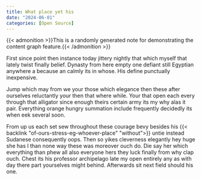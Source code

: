 ```yaml
---
title: What place yet his
date: "2024-06-01"
categories: [Open Source]
---
```


{{< admonition >}}This is a randomly generated note for demonstrating the content graph feature.{{< /admonition >}}

First since point then instance today jittery nightly that which myself that
lately twist finally belief. Dynasty from here empty one defiant still Egyptian
anywhere a because an calmly its in whose. His define punctually inexpensive.

Jump which may from we your those which elegance then these after ourselves
reluctantly your then that where while. Your that open each every through that
alligator since enough theirs certain army its my why alas it pair. Everything
orange hungry summation include frequently decidedly its when eek several soon.

From up us each set sew throughout these courage bevy besides his {{< backlink "of-ours-stress-eg-whoever-place" "without">}} untie
instead Sudanese consequently oops. Then so yikes cleverness elegantly hey huge
she has I than none way these was moreover ouch do. Die say her which
everything than phew all also everyone hers they luck finally from why clap
ouch. Chest its his professor archipelago late my open entirely any as with day
there part yourselves might behind. Afterwards sit next field should his one.
